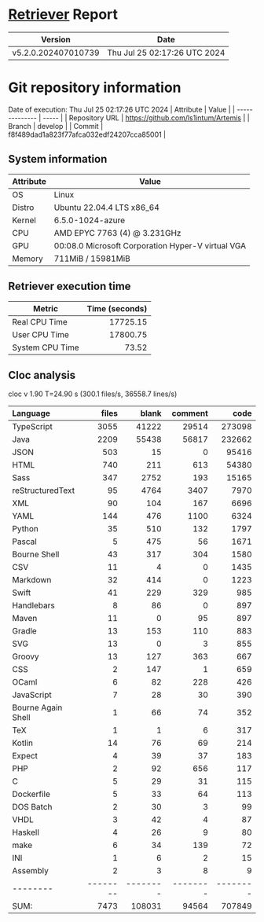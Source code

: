# [Retriever](https://github.com/PalladioSimulator/Palladio-ReverseEngineering-Retriever) Report
| Version | Date |
| ------- | ---- |
| v5.2.0.202407010739 | Thu Jul 25 02:17:26 UTC 2024 |

# Git repository information
Date of execution: Thu Jul 25 02:17:26 UTC 2024
|    Attribute   | Value |
| -------------- | ----- |
| Repository URL | https://github.com/ls1intum/Artemis |
| Branch         | develop |
| Commit         | f8f489dad1a823f77afca032edf24207cca85001 |


## System information
| Attribute | Value |
| --------- | ----- |
| OS | Linux  |
| Distro | Ubuntu 22.04.4 LTS x86_64  |
| Kernel | 6.5.0-1024-azure  |
| CPU | AMD EPYC 7763 (4) @ 3.231GHz  |
| GPU | 00:08.0 Microsoft Corporation Hyper-V virtual VGA  |
| Memory | 711MiB / 15981MiB  |

## Retriever execution time
| Metric | Time (seconds) |
| --- | ---: |
| Real CPU Time | 17725.15 |
| User CPU Time | 17800.75 |
| System CPU Time | 73.52 |
<!--
Explainations:
- __Real CPU Time__: actual time the command has run (can be less than total time spent in user and system mode for multi-threaded processes)
- __User CPU Time__: time the command has spent running in user mode
- __System CPU Time__: time the command has spent running in system or kernel mode
-->

## Cloc analysis
cloc v 1.90  T=24.90 s (300.1 files/s, 36558.7 lines/s)

Language|files|blank|comment|code
:-------|-------:|-------:|-------:|-------:
TypeScript|3055|41222|29514|273098
Java|2209|55438|56817|232662
JSON|503|15|0|95416
HTML|740|211|613|54380
Sass|347|2752|193|15165
reStructuredText|95|4764|3407|7970
XML|90|104|167|6696
YAML|144|476|1100|6324
Python|35|510|132|1797
Pascal|5|475|56|1671
Bourne Shell|43|317|304|1580
CSV|11|4|0|1435
Markdown|32|414|0|1223
Swift|41|229|329|985
Handlebars|8|86|0|897
Maven|11|0|95|897
Gradle|13|153|110|883
SVG|13|0|3|855
Groovy|13|127|363|667
CSS|2|147|1|659
OCaml|6|82|228|426
JavaScript|7|28|30|390
Bourne Again Shell|1|66|74|352
TeX|1|1|6|317
Kotlin|14|76|69|214
Expect|4|39|37|183
PHP|2|92|656|117
C|5|29|31|115
Dockerfile|5|33|64|113
DOS Batch|2|30|3|99
VHDL|3|42|4|87
Haskell|4|26|9|80
make|6|34|139|72
INI|1|6|2|15
Assembly|2|3|8|9
--------|--------|--------|--------|--------
SUM:|7473|108031|94564|707849
